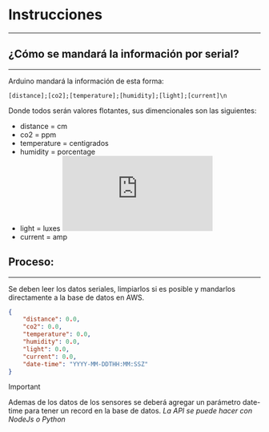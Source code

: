 # Instrucciones
---
## ¿Cómo se mandará la información por serial?
---
Arduino mandará la información de esta forma:
```
[distance];[co2];[temperature];[humidity];[light];[current]\n
```
Donde todos serán valores flotantes, sus dimencionales son las siguientes:
- distance = cm
- co2 = ppm
- temperature = centigrados
- humidity = porcentage
- light = luxes ![mas info](https://todovisual.com/luminosidades-x-area.htm)
- current = amp
## Proceso:
---
Se deben leer los datos seriales, limpiarlos si es posible y mandarlos directamente a la base de datos en AWS.
```json
{
    "distance": 0.0,
    "co2": 0.0,
    "temperature": 0.0,
    "humidity": 0.0,
    "light": 0.0,
    "current": 0.0,
    "date-time": "YYYY-MM-DDTHH:MM:SSZ"
}
```
> [!IMPORTANT]
> Ademas de los datos de los sensores se deberá agregar un parámetro date-time para tener un record en la base de datos.
*La API se puede hacer con NodeJs o Python*

